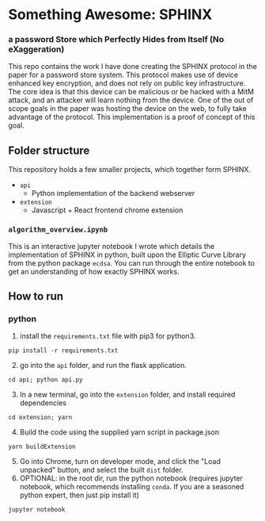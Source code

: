 # Something Awesome: SPHINX
### a password Store which Perfectly Hides from Itself (No eXaggeration)
This repo contains the work I have done creating the SPHINX protocol in the paper for a password store system. This protocol makes use of device enhanced key encryption, and does not rely on public key infrastructure. The core idea is that this device can be malicious or be hacked with a MitM attack, and an attacker will learn nothing from the device. One of the out of scope goals in the paper was hosting the device on the web, to fully take advantage of the protocol. This implementation is a proof of concept of this goal.

## Folder structure
This repository holds a few smaller projects, which together form SPHINX.
- `api`
    - Python implementation of the backend webserver
- `extension`
    - Javascript + React frontend chrome extension

### `algorithm_overview.ipynb`
This is an interactive jupyter notebook I wrote which details the implementation of SPHINX in python, built upon the Elliptic Curve Library from the python package `ecdsa`. You can run through the entire notebook to get an understanding of how exactly SPHINX works.

## How to run
### python
1. install the `requirements.txt` file with pip3 for python3.
```
pip install -r requirements.txt
```
2. go into the `api` folder, and run the flask application.
```
cd api; python api.py
```
3. In a new terminal, go into the `extension` folder, and install required dependencies
```
cd extension; yarn
```
4. Build the code using the supplied yarn script in package.json
```
yarn buildExtension
```
5. Go into Chrome, turn on developer mode, and click the "Load unpacked" button, and select the built `dist` folder.
6. OPTIONAL: in the root dir, run the python notebook (requires jupyter notebook, which recommends installing `conda`. If you are a seasoned python expert, then just pip install it)
```
jupyter notebook
```

